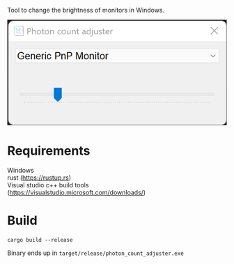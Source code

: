 Tool to change the brightness of monitors in Windows.

![Screenshot](screenshot.png)

Requirements
============
Windows  
rust (https://rustup.rs)  
Visual studio c++ build tools (https://visualstudio.microsoft.com/downloads/)  

Build
=====
```shell
cargo build --release
```
Binary ends up in `target/release/photon_count_adjuster.exe`
